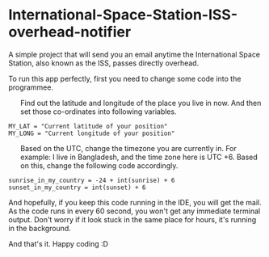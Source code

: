 # International-Space-Station-ISS-overhead-notifier
A simple project that will send you an email anytime the International Space Station, also known as the ISS, passes directly overhead.

To run this app perfectly, first you need to change some code into the programmee.

<ol> Find out the latitude and longitude of the place you live in now. And then set those co-ordinates into following variables. </ol>

    MY_LAT = "Current latitude of your position"
    MY_LONG = "Current longitude of your position"

<ol> Based on the UTC, change the timezone you are currently in. For example: I live in Bangladesh, and the time zone here is UTC +6. Based on this, change the following code accordingly. </ol>
    
    sunrise_in_my_country = -24 + int(sunrise) + 6
    sunset_in_my_country = int(sunset) + 6
    
And hopefully, if you keep this code running in the IDE, you will get the mail. As the code runs in every 60 second, you won't get any immediate terminal output. Don't worry if it look stuck in the same place for hours, it's running in the background. 

And that's it. Happy coding :D
